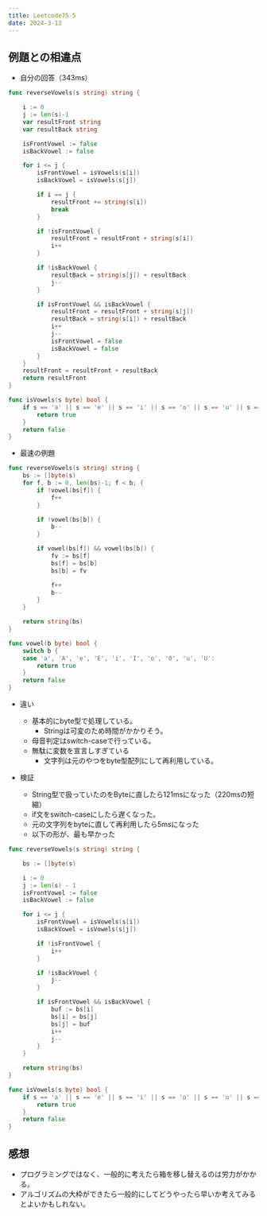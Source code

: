 ```yaml
---
title: Leetcode75-5
date: 2024-3-13
---
```


## 例題との相違点

+ 自分の回答（343ms）

```go
func reverseVowels(s string) string {

	i := 0
	j := len(s)-1
	var resultFront string
	var resultBack string

	isFrontVowel := false
	isBackVowel := false

	for i <= j {
		isFrontVowel = isVowels(s[i])
		isBackVowel = isVowels(s[j])

        if i == j {
            resultFront += string(s[i])
            break
        }

		if !isFrontVowel {
			resultFront = resultFront + string(s[i])
			i++
		}

		if !isBackVowel {
			resultBack = string(s[j]) + resultBack
			j--
		}

		if isFrontVowel && isBackVowel {
			resultFront = resultFront + string(s[j])
			resultBack = string(s[i]) + resultBack
			i++
			j--
			isFrontVowel = false
			isBackVowel = false
		}
	}
	resultFront = resultFront + resultBack
	return resultFront
}

func isVowels(s byte) bool {
    if s == 'a' || s == 'e' || s == 'i' || s == 'o' || s == 'u' || s == 'A' || s == 'E' || s == 'I' || s == 'O' || s == 'U' {
        return true
    }
    return false
}
```

+ 最速の例題

```go
func reverseVowels(s string) string {
	bs := []byte(s)
	for f, b := 0, len(bs)-1; f < b; {
		if !vowel(bs[f]) {
			f++
		}

		if !vowel(bs[b]) {
			b--
		}

		if vowel(bs[f]) && vowel(bs[b]) {
			fv := bs[f]
			bs[f] = bs[b]
			bs[b] = fv

			f++
			b--
		}
	}

	return string(bs)
}

func vowel(b byte) bool {
	switch b {
	case 'a', 'A', 'e', 'E', 'i', 'I', 'o', 'O', 'u', 'U':
		return true
	}
	return false
}
```

+ 違い
  + 基本的にbyte型で処理している。
    + Stringは可変のため時間がかかりそう。
  + 母音判定はswitch-caseで行っている。
  + 無駄に変数を宣言しすぎている
    + 文字列は元のやつをbyte型配列にして再利用している。

+ 検証
  + String型で扱っていたのをByteに直したら121msになった（220msの短縮）
  + if文をswitch-caseにしたら遅くなった。
  + 元の文字列をbyteに直して再利用したら5msになった
  + 以下の形が、最も早かった

```go
func reverseVowels(s string) string {

	bs := []byte(s)

	i := 0
	j := len(s) - 1
	isFrontVowel := false
	isBackVowel := false

	for i <= j {
		isFrontVowel = isVowels(s[i])
		isBackVowel = isVowels(s[j])

		if !isFrontVowel {
			i++
		}

		if !isBackVowel {
			j--
		}

		if isFrontVowel && isBackVowel {
			buf := bs[i]
			bs[i] = bs[j]
			bs[j] = buf
			i++
			j--
		}
	}

	return string(bs)
}

func isVowels(s byte) bool {
	if s == 'a' || s == 'e' || s == 'i' || s == 'o' || s == 'u' || s == 'A' || s == 'E' || s == 'I' || s == 'O' || s == 'U' {
		return true
	}
	return false
}
```

## 感想

+ プログラミングではなく、一般的に考えたら箱を移し替えるのは労力がかかる。
+ アルゴリズムの大枠ができたら一般的にしてどうやったら早いか考えてみるとよいかもしれない。